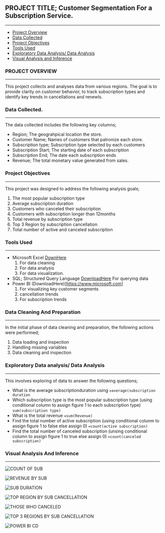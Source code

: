 
## PROJECT TITLE; Customer Segmentation For a Subscription Service.
---
- [Project Overview](#project-overview)
- [Data Collected](#data-collected)
- [Project Objectives](#project-objectives)
- [Tools Used](#tools-used)
- [Exploratory Data Analysis/ Data Analysis](#exploratory-data-analysis/-data-analysis)
- [Visual Analysis and Inference](#visual-analysis-and-inference)

### PROJECT OVERVIEW
---
This project collects and analyses data from various regions. The goal is to provide clarity on customer behavior, to track subscription types and identify key trends in cancellations and renewls.

### Data Collected.
---
The data collected includes the following key columns;
 - Region; The geograhpical location the store.
 - Customer Name; Names of customers that patronize each store.
 - Subscription type; Subscription type selected by each customers
 - Subscription Start; The starting date of each subscription
 - Subscription End; The date each subscription ends
 - Revenue; The total monetary value generated from sales.

### Project Objectives
---
This project was designed to address the following analysis goals;
 1. The most popular subscription type
 2. Average subscription duration
 3. Customers who canceled their subscription
 4. Customers with subscription longer than 12months
 5. Total revenue by subscription type
 6. Top 3 Region by subscription cancellation
 7. Total number of active and canceled subscription

 ### Tools Used
 ---
 - Microsoft Excel [DownHere](https://www.microsoft.come)
   1. For data cleaning
   2. For data analysis
   3. For data visualization.
 - SQL; Structured Query Language [DownloadHere](https://www.microsoft.com)
    For querying data
- Power BI (DownloadHere)[https://www.microsoft.com]
   1. For visualizing key customer segments
   2. cancellation trends
   3. For subscription trends

### Data Cleaning And Preparation
---
In the initial phase of data cleaning and preparation, the following actions were performed;
  1. Data loading and inspection
  2. Handling missing variables
  3. Data cleaning and inspection


  ### Exploratory  Data analysis/ Data Analysis
  ---
  This involves exploring of data to answer the following questions;
   - What is the average subscriptionduration using ```=average(subscription duration```
   - Which subscription type is the most popular subscription type (using conditional column to assign figure 1 to each subscription type) ```sum(subscription type)```
   - What is the total revenue ```=sum(Revenue)```
   - Find the total number of active subscription (using conditional colunm to assign figure 1 to false else assign 0) ```=count(active subscription)```
   - Find the total number of canceled subscription (unsing conditional column to assign figure 1 to true else assign 0)
      ```=count(canceled subscription)```
  
### Visual Analysis And Inference
---




![COUNT OF SUB](https://github.com/user-attachments/assets/724816f6-7d28-4398-9192-dab5acac1d5d)




![REVENUE BY SUB](https://github.com/user-attachments/assets/6555d4e3-3ae4-41a7-8e6d-f65505453406)





![SUB DURATION](https://github.com/user-attachments/assets/cbdd1480-ee47-4994-9280-ca6dd468e720)





![TOP REGION BY SUB CANCELLATION](https://github.com/user-attachments/assets/444788e1-4454-4eca-8c80-ea42dea44ce7)





![THOSE WHO CANCELED](https://github.com/user-attachments/assets/dac8b3dd-d967-4329-9d04-ed041d52d3dd)





![TOP 3 REGIONS BY SUB CANCELLATION](https://github.com/user-attachments/assets/40e4dbfa-d83d-4c7e-b021-88fd9ec190f8)






![POWER BI CD](https://github.com/user-attachments/assets/adf95c88-dfd9-4eea-bfec-bbf426592a5a)





















